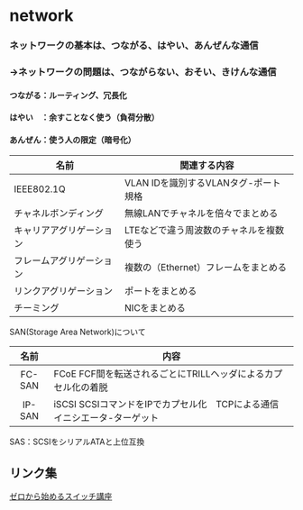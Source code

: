 
# network

### ネットワークの基本は、つながる、はやい、あんぜんな通信
### →ネットワークの問題は、つながらない、おそい、きけんな通信
#### つながる：ルーティング、冗長化
#### はやい　：余すことなく使う（負荷分散）
#### あんぜん：使う人の限定（暗号化）



|名前|関連する内容|
|---|---|
|IEEE802.1Q|VLAN IDを識別するVLANタグ-ポート規格|
|チャネルボンディング|無線LANでチャネルを倍々でまとめる|
|キャリアアグリゲーション|LTEなどで違う周波数のチャネルを複数使う|
|フレームアグリゲーション|複数の（Ethernet）フレームをまとめる|
|リンクアグリゲーション|ポートをまとめる|
|チーミング|NICをまとめる|

SAN(Storage Area Network)について

|名前|内容|
|:---:|---|
|FC-SAN|FCoE FCF間を転送されるごとにTRILLヘッダによるカプセル化の着脱|
|IP-SAN|iSCSI SCSIコマンドをIPでカプセル化　TCPによる通信　イニシエータ-ターゲット|

SAS：SCSIをシリアルATAと上位互換


リンク集
----
[ゼロから始めるスイッチ講座](http://news.mynavi.jp/series/networkswitch/001/)

